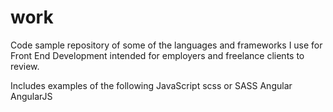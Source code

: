 # work

Code sample repository of some of the languages and frameworks I use for Front End Development intended for employers and freelance clients to review.

Includes examples of the following
 JavaScript
 scss or SASS
 Angular
 AngularJS
 
